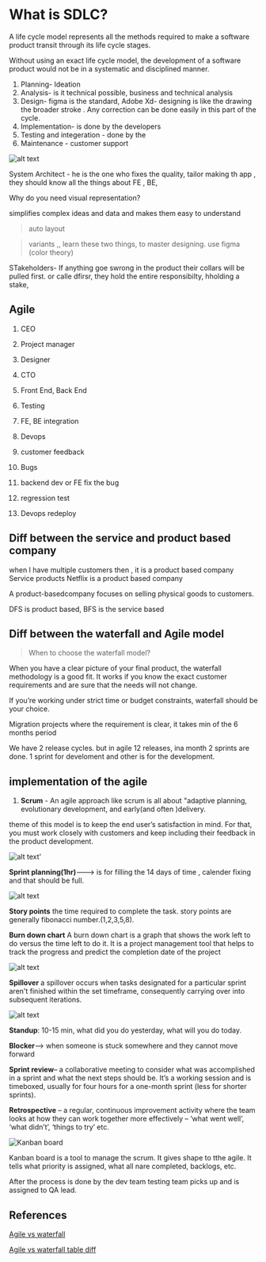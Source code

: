 # What is SDLC?

A life cycle model represents all the methods required to make a software product transit through its life cycle stages.

Without using an exact life cycle model, the development of a software product would not be in a systematic and disciplined manner.

1. Planning- Ideation
2. Analysis- is it technical possible, business and technical analysis
3. Design- figma is the standard, Adobe Xd- designing is like the drawing the broader stroke . Any correction can be done easily in this part of the cycle.
4. Implementation- is done by the developers
5. Testing and integeration - done by the
6. Maintenance - customer support

![alt text](image.png)

System Architect - he is the one who fixes the quality, tailor making th app , they should know all the things about FE , BE,

Why do you need visual representation?

simplifies complex ideas and data and makes them easy to understand

> auto layout

> variants ,, learn these two things, to master designing. use figma (color theory)

STakeholders- If anything goe swrong in the product their collars will be pulled first. or calle dfirsr, they hold the entire responsibilty, hholding a stake,

## Agile

1. CEO
2. Project manager

3. Designer

4. CTO
5. Front End, Back End
6. Testing
7. FE, BE integration
8. Devops
9. customer feedback
10. Bugs
11. backend dev or FE fix the bug
12. regression test
13. Devops redeploy

## Diff between the service and product based company

when I have multiple customers then , it is a product based company
Service products
Netflix is a product based company

A product-basedcompany focuses on selling physical goods to customers.

DFS is product based, BFS is the service based

## Diff between the waterfall and Agile model

> When to choose the waterfall model?

When you have a clear picture of your final product, the waterfall methodology is a good fit. It works if you know the exact customer requirements and are sure that the needs will not change.

If you’re working under strict time or budget constraints, waterfall should be your choice.

Migration projects where the requirement is clear, it takes min of the 6 months period

We have 2 release cycles. but in agile 12 releases, ina month 2 sprints are done. 1 sprint for develoment and other is for the development.

## implementation of the agile

1. **Scrum** - An agile approach like scrum is all about "adaptive planning, evolutionary development, and early(and often )delivery.

theme of this model is to keep the end user’s satisfaction in mind. For that, you must work closely with customers and keep including their feedback in the product development.

![alt text](image-1.png)'

**Sprint planning(1hr)**---> is for filling the 14 days of time , calender fixing and that should be full.

![alt text](image-2.png)

**Story points** the time required to complete the task. story points are generally fibonacci number.(1,2,3,5,8).

**Burn down chart** A burn down chart is a graph that shows the work left to do versus the time left to do it. It is a project management tool that helps to track the progress and predict the completion date of the project

![alt text](image-5.png)

**Spillover** a spillover occurs when tasks designated for a particular sprint aren't finished within the set timeframe, consequently carrying over into subsequent iterations.

![alt text](image-3.png)

**Standup**: 10-15 min, what did you do yesterday, what will you do today.

**Blocker**--> when someone is stuck somewhere and they cannot move forward

**Sprint review**– a collaborative meeting to consider what was accomplished in a sprint and what the next steps should be. It’s a working session and is timeboxed, usually for four hours for a one-month sprint (less for shorter sprints).

**Retrospective** – a regular, continuous improvement activity where the team looks at how they can work together more effectively – ‘what went well’, ‘what didn’t’, ‘things to try’ etc.

![Kanban board](image-4.png)

Kanban board is a tool to manage the scrum. It gives shape to tthe agile. It tells what priority is assigned, what all nare completed, backlogs, etc.

After the process is done by the dev team testing team picks up and is assigned to QA lead.

## References

[Agile vs waterfall](https://apifuse.io/blog/agile-vs-waterfall-methodology/)

[Agile vs waterfall table diff](https://www.guru99.com/waterfall-vs-agile.html)

